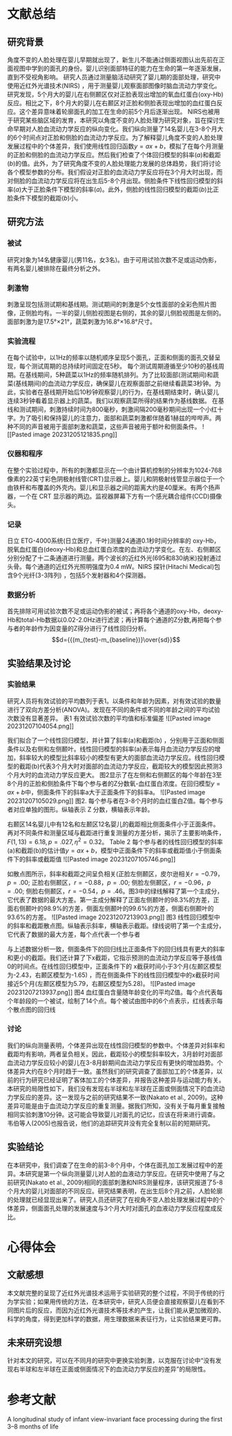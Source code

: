 # 文献总结
## 研究背景
角度不变的人脸处理在婴儿早期就出现了，新生儿不能通过侧面视图认出先前在正面视图中学到的面孔的身份。婴儿识别面部特征的能力在生命的第一年逐渐发展，直到不受视角影响。
研究人员通过测量脑活动研究了婴儿期的面部处理，研究中使用近红外光谱技术(NIRS) ，用于测量婴儿观察面部图像时脑血流动力学变化。研究发现，5个月大的婴儿在右侧颞区仅对正脸表现出增加的氧血红蛋白(oxy-Hb)反应。相比之下，8个月大的婴儿在右颞区对正脸和侧脸表现出增加的血红蛋白反应。这个差异意味着轮廓面孔的加工在生命的前5个月后逐渐出现。
NIRS也被用于研究某些脑区域的发育，本研究以角度不变的人脸处理为研究对象，旨在探讨生命早期对人脸血流动力学反应的纵向变化。我们纵向测量了14名婴儿在3-8个月大的6个时间点对正脸和侧脸的血流动力学反应。为了解释婴儿角度不变的人脸处理发展过程中的个体差异，我们使用线性回归函数$y=ax+b$，模拟了在每个月测量的正脸和侧脸的血流动力学反应。然后我们检查了个体回归模型的斜率$(a)$和截距$(b)$的值。此外，为了研究角度不变的人脸处理能力发展的总体趋势，我们将讨论各个模型参数的分布。我们假设对正脸的血流动力学反应将在3个月大时出现，而对侧脸的血流动力学反应将在出生后5-8个月出现。侧脸条件下线性回归模型的斜率$(a)$大于正脸条件下模型的斜率$(a)$。此外，侧脸的线性回归模型的截距$(b)$比正脸条件下模型的截距$(b)$小。
## 研究方法
### 被试
研究对象为14名健康婴儿(男11名，女3名)。由于可用试验次数不足或运动伪影，有两名婴儿被排除在最终分析之外。
### 刺激物
刺激呈现包括测试期和基线期。测试期间的刺激是5个女性面部的全彩色照片图像，正侧脸均有。一半的婴儿侧脸视图是右侧的，其余的婴儿侧脸视图是左侧的。面部刺激为是17.5°×21°，蔬菜刺激为16.8°×16.8°尺寸。
### 实验流程
在每个试验中，以1Hz的频率以随机顺序呈现5个面孔，正面和侧面的面孔交替呈现，每个测试周期的总持续时间固定在5秒。
每个测试周期遵循至少10秒的基线周期。在基线期间，5种蔬菜以1Hz的频率随机排列。为了比较面部(测试期间)和蔬菜(基线期间)的血流动力学反应，确保婴儿在观察面部之前继续看蔬菜3秒钟。为此，实验者在基线期开始后10秒钟观察婴儿的行为，在基线期结束时，确认婴儿连续3秒钟看着显示器上的蔬菜。我们以观察蔬菜所得的结果作为基线数据。
在基线和测试期间，刺激持续时间为800毫秒，刺激间隔200毫秒期间出现一个小红十字。为了吸引和保持婴儿的注意力，面部和蔬菜刺激都伴随着1赫兹的哔哔声。两种不同的声音被用于面部刺激和蔬菜，这些声音被用于额叶和侧面条件。
![[Pasted image 20231205121835.png]]
### 仪器和程序
在整个实验过程中，所有的刺激都显示在一个由计算机控制的分辨率为1024-768像素的22英寸彩色阴极射线管(CRT)显示器上。婴儿和阴极射线管显示器位于一个由铁杆和布覆盖的外壳内。婴儿和显示器之间的距离大约是40厘米。有两个扬声器，一个在 CRT 显示器的两边。监视器屏幕下方有一个感光耦合组件(CCD)摄像头。
### 记录
日立 ETG-4000系统(日立医疗，千叶)测量24通道0.1秒时间分辨率的 oxy-Hb，脱氧血红蛋白(deoxy-Hb)和总血红蛋白浓度的血流动力学变化。在左、右侧颞区分别分配了十二条通道进行测量。两个波长的近红外光(695和830纳米)投射通过头骨。每个通道的近红外光照明强度为0.4 mW。NIRS 探针(Hitachi Medical)包含9个光纤(3-3阵列) ，包括5个发射器和4个探测器。
### 数据分析
首先排除可用试验次数不足或运动伪影的被试；再将各个通道的oxy-Hb，deoxy-Hb和total-Hb数据以0.02-2.0Hz进行滤波；再计算每个通道的Z分数,再把每个参与者的年龄作为因变量的Z得分进行了线性回归分析。
$$d={{(m_{test}-m_{baseline})}\over{sd}}$$
## 实验结果及讨论
### 实验结果
研究人员将有效试验的平均数列于表1。以条件和年龄为因素，对有效试验的数量进行了双向方差分析(ANOVA)。发现在不同的条件或不同的年龄之间的平均试验次数没有显著差异。
表1 
有效试验次数的平均值和标准偏差
![[Pasted image 20231207104054.png]]

我们拟合了一个线性回归模型，并计算了斜率(a)和截距(b) ，分别用于正面和侧面条件以及右侧和左侧颞叶。线性回归模型的斜率(a)表示每月血流动力学反应的增加，斜率较大的模型比斜率较小的模型有更大的面部血流动力学反应。线性回归模型的截距(b)代表3个月大时对面部的血流动力学反应，截距较大的模型因此预测3个月大时的血流动力学反应更大。
图2显示了在左侧和右侧颞区的每个年龄在3至8个月的正脸和侧脸条件下每个参与者的Z分数氧-血红蛋白浓度。在回归模型$y=ax+b$中，侧面条件下的斜率a大于正面条件下的斜率a。
![[Pasted image 20231207105029.png]]
图2. 每个参与者在3-8个月时的血红蛋白Z值。每个参与者对应单独的图形。纵轴表示 Z 分数，横轴表示年龄。

右颞区14名婴儿中有12名和左颞区12名婴儿的截距相比侧面条件小于正面条件。再对不同条件和测量区域与截距进行重复测量的方差分析，揭示了主要影响条件，$F(1,13)=6.18, p=.027, η^2=0.32$。
Table 2
每个参与者的线性回归模型的斜率(a)和截距(b)的估计值$y=ax+b$，模型中正面条件下的斜率或截距值小于侧面条件下的斜率或截距值
![[Pasted image 20231207105746.png]]

如散点图所示，斜率和截距之间呈负相关(正脸左侧颞区，皮尔逊相关$r=-0.79，p=.00$; 正脸右侧颞区，$r=-0.88，p=.00$; 侧脸左侧颞区，$r=-0.96，p=.00$; 侧脸右侧颞区，$r=-0.54，p=.46$。图3中的绿线解释了第一个主成分，它代表了数据的最大方差。第一主成分解释了正面左侧颞叶的98.3%的方差，正面右侧颞叶的98.9%的方差，侧面左侧颞叶的99.6%的方差，侧面右侧颞叶的93.6%的方差。
![[Pasted image 20231207213903.png]]
图3 线性回归模型中的斜率和截距散点图。纵轴表示斜率，横轴表示截距。绿线说明了第一个主成分，它代表了数据的最大方差，每个点代表一个参与者

与上述数据分析一致，侧面条件下的回归线比正面条件下的回归线具有更大的斜率和更小的截距。我们还计算了下x截距，它指示预测的血流动力学反应等于基线值0的时间点。在线性回归模型中，正面条件下的 x截获时间小于3个月(左颞区模型为-2.43，右颞区模型为-1.65) ，而在侧面条件下的线性回归模型中的x截获时间接近5个月(左颞区模型为5.79，右颞区模型为5.28)。
![[Pasted image 20231207213937.png]]
图4 血红蛋白含量随年龄变化的平均Z值。每个点代表每个年龄段的一个被试，绘制了14个点。每个被试由图中的6个点表示，红线表示每个散点图的回归线
### 讨论
我们的纵向测量表明，个体差异出现在线性回归模型的参数中。个体差异对斜率和截距均有影响，两者呈负相关。因此，截距较小的模型斜率较大，3月龄时对面部血流动力学反应较小的婴儿在3-8月龄期间血流动力学反应有更快的增加趋势。个体差异大约在8个月时趋于一致。虽然我们的研究调查了面部加工的个体差异，以前的行为研究已经证明了客体加工的个体差异，并报告这种差异与运动能力有关。本研究的局限性如下，我们没有发现右半球和左半球在正面或侧面情况下的血流动力学反应的差异。这一发现与之前的研究结果不一致(Nakato et al., 2009)。这种差异可能是由于血流动力学反应的重复测量。据我们所知，没有关于每月重复接触相同实验刺激10分钟。这可能会导致婴儿对面孔的记忆，应该在将来进行调查。韦伯等人(2005)也报告说，他们的追踪研究并没有完全复制以前的短期研究。
## 实验结论
在本研究中，我们调查了在生命的前3-8个月中，个体在面孔加工发展过程中的差异。本研究是第一个纵向测量婴儿对人脸的血液动力学反应。在研究中使用了与之前研究(Nakato et al., 2009)相同的面部刺激和NIRS测量程序，该研究报道了5-8个月大的婴儿对面部的不同反应。研究结果表明，在出生后8个月之前，人脸轮廓的处理就已经显现出来了。研究人员还研究了在视角不变人脸处理发展过程中的个体差异，侧面面孔处理的发展速度与3个月大时对面孔的血液动力学反应程度成反比。
# 心得体会
## 文献感想
本文献完整的呈现了近红外光谱技术运用于实验研究的整个过程，不同于传统的行为学实验；如果用传统的方法，在本研究中，研究人员便会直接观察婴儿在看到不同图片后的反应，而因为近红外光谱技术等技术的产生，让我们能从更加微观的、科学的角度，得到更加科学的数据，用生理数据来表征行为，让实验结果更可靠。
## 未来研究设想
针对本文的研究，可以在不同月的研究中更换实验刺激，以克服在讨论中“没有发现右半球和左半球在正面或侧面情况下的血流动力学反应的差异”的局限性。
# 参考文献
A longitudinal study of infant view-invariant face processing during the first 3–8 months of life